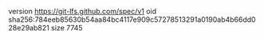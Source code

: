 version https://git-lfs.github.com/spec/v1
oid sha256:784eeb85630b54aa84bc4117e909c57278513291a0190ab4b66dd028e29ab821
size 7745

